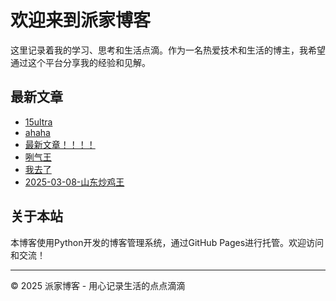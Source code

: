 # 欢迎来到派家博客

这里记录着我的学习、思考和生活点滴。作为一名热爱技术和生活的博主，我希望通过这个平台分享我的经验和见解。

## 最新文章

- [15ultra](posts/2025-03-07-15ultra.html)
- [ahaha](posts/2025-03-08-ahaha.html)
- [最新文章！！！！](posts/2025-03-08-最新文章.html)
- [咧气王](posts/2025-03-07-咧气王.html)
- [我去了](posts/2025-03-07-我去了.html)
- [2025-03-08-山东炒鸡王](posts/2025-03-08-山东炒鸡王.html)

## 关于本站

本博客使用Python开发的博客管理系统，通过GitHub Pages进行托管。欢迎访问和交流！

---

© 2025 派家博客 - 用心记录生活的点点滴滴